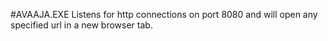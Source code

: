 #AVAAJA.EXE
Listens for http connections on port 8080 and will open any specified url in a new browser tab.

